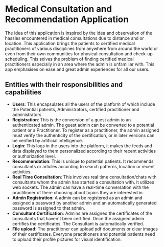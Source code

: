 # Medical Consultation and Recommendation Application #
The idea of this application is inspired by the idea and observation of the hassles encountered in medical consultations due to distance and or location.
This application brings the patients to certified medical practitioners of various disciplines from anywhere from around the world or even from their own communities for physical consultation and check-up scheduling.
This solves the problem of finding certified medical practitioners especially in an area where the admin is unfamiliar with.
This app emphasises on ease and great admin experiences for all our users.

## Entities with their responsibilities and capabilities ##
- **Users**: This encapsulates all the users of the platform of which include the Potential patients, Administrators, certified practitioner and administrators.
- **Registration**: This is the conversion of a guest admin to an authenticated admin. The guest admin can be converted to a potential patient or a Practitioner. To register as a practitioner, the admin assigned must verify the authenticity of the certification, or in later versions can be verified by artificial intelligence.
- **Login**: This logs in the users into the platform, it makes the feeds and data displayed to them personalized according to their recent activities or authorization level.
- **Recommendation**: This is unique to potential patients. It recommends consultants or articles according to search patterns, location or recent activities.
- **Real Time Consultation**: This involves real time consultation/chats with consultants whom the admin has started a consultation with. It utilizes web sockets. The admin can have a real-time conversation with the practitioner of there choosing about topics they are interested in.
- **Admin Registration**: A admin can be registered as an admin and assigned a password by another admin and an automatically generated password is assigned to that admin.
- **Consultant Certification**: Admins are assigned the certificates of the consultants that haven't been certified. Once the assigned admin certifies the certificates. The Consultant is automatically verified.
- **File upload**: The practitioner can upload pdf documents or clear images of their certificates. Everyone practitioners and potential patients need to upload their profile pictures for visual identification.
